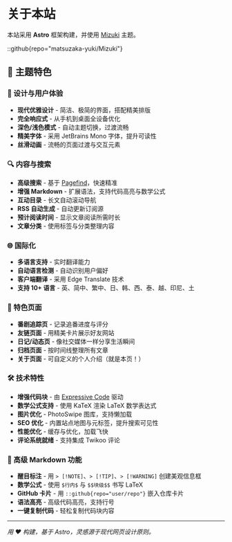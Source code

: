 # 关于本站

本站采用 **Astro** 框架构建，并使用 [Mizuki](https://github.com/matsuzaka-yuki/mizuki) 主题。

::github{repo="matsuzaka-yuki/Mizuki"}

## 🌟 主题特色

### 🎨 设计与用户体验
- **现代优雅设计** - 简洁、极简的界面，搭配精美排版
- **完全响应式** - 从手机到桌面全设备优化
- **深色/浅色模式** - 自动主题切换，过渡流畅
- **精美字体** - 采用 JetBrains Mono 字体，提升可读性
- **丝滑动画** - 流畅的页面过渡与交互元素

### 🔍 内容与搜索
- **高级搜索** - 基于 [Pagefind](https://pagefind.app/)，快速精准
- **增强 Markdown** - 扩展语法，支持代码高亮与数学公式
- **互动目录** - 长文自动滚动导航
- **RSS 自动生成** - 自动更新订阅源
- **预计阅读时间** - 显示文章阅读所需时长
- **文章分类** - 使用标签与分类整理内容

### 🌐 国际化
- **多语言支持** - 实时翻译能力
- **自动语言检测** - 自动识别用户偏好
- **客户端翻译** - 采用 Edge Translate 技术
- **支持 10+ 语言** - 英、简中、繁中、日、韩、西、泰、越、印尼、土

### 📱 特色页面
- **番剧追踪页** - 记录追番进度与评分
- **友链页面** - 用精美卡片展示好友网站
- **日记/动态页** - 像社交媒体一样分享生活瞬间
- **归档页面** - 按时间线整理所有文章
- **关于页面** - 可自定义的个人介绍（就是本页！）

### 🛠 技术特性
- **增强代码块** - 由 [Expressive Code](https://expressive-code.com/) 驱动
- **数学公式支持** - 使用 KaTeX 渲染 LaTeX 数学表达式
- **图片优化** - PhotoSwipe 图库，支持懒加载
- **SEO 优化** - 内置站点地图与元标签，提升搜索可见性
- **性能优化** - 缓存与优化，加载飞快
- **评论系统就绪** - 支持集成 Twikoo 评论

### 🎯 高级 Markdown 功能
- **醒目标注** - 用 `> [!NOTE]`、`> [!TIP]`、`> [!WARNING]` 创建美观信息框
- **数学公式** - 使用 `$行内$` 与 `$$块级$$` 书写 LaTeX
- **GitHub 卡片** - 用 `::github{repo="user/repo"}` 嵌入仓库卡片
- **语法高亮** - 高级代码高亮，支持行号
- **一键复制代码** - 轻松复制代码块内容

---

*用 ❤️ 构建，基于 Astro，灵感源于现代网页设计原则。*